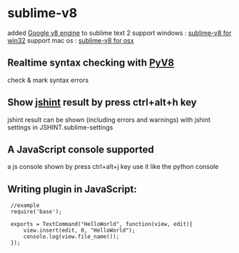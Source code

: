 # sublime-v8
	
 added [Google v8 engine](http://code.google.com/p/v8/) to sublime text 2
 support windows : [sublime-v8 for win32](https://github.com/akira-cn/sublime-v8-win32)
 support mac os : [sublime-v8 for osx](https://github.com/akira-cn/sublime-v8-osx)

## Realtime syntax checking with [PyV8](https://github.com/okoye/PyV8)

 check & mark syntax errors

## Show [jshint](http://www.jshint.com/) result by press ctrl+alt+h key
	
 jshint result can be shown (including errors and warnings)
 with jshint settings in JSHINT.sublime-settings 

## A JavaScript console supported

 a js console shown by press ctrl+alt+j key
 use it like the python console

## Writing plugin in JavaScript:
	
     //example
     require('base');

     exports = TextCommand("HelloWorld", function(view, edit){
         view.insert(edit, 0, "HelloWorld");
         console.log(view.file_name());
     });
